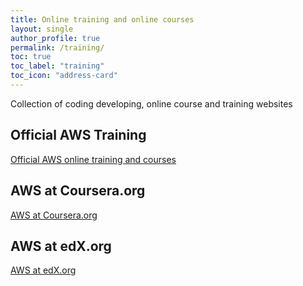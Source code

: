 ```yaml
---
title: Online training and online courses
layout: single
author_profile: true
permalink: /training/
toc: true
toc_label: "training"
toc_icon: "address-card"
---
```


Collection of coding developing, online course and training websites

## Official AWS Training

[Official AWS online training and courses](https://aws.training/)

## AWS at Coursera.org

[AWS at Coursera.org](https://www.coursera.org/aws)


## AWS at edX.org

[AWS at edX.org](https://www.edx.org/course?school=AWS%3A%20Amazon%20Web%20Services)


